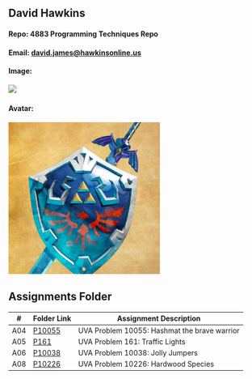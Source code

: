 ## David Hawkins
#### Repo: 4883 Programming Techniques Repo
#### Email: david.james@hawkinsonline.us
#### Image:
<img src="Profile Photos/IMG_1605.PNG" width="300">

#### Avatar:
<img src="Profile Photos/Zelda.jpg" width="300">

## Assignments Folder

|   #   |   Folder Link   |   Assignment Description    |
| :---: |   -----------   |   ----------------------    | 
|   A04    |   [P10055](https://github.com/hawkidav000/4883-PT-hawkins/tree/main/Assignments/P10055)    |   UVA Problem 10055: Hashmat the brave warrior   |
|   A05    |   [P161](https://github.com/hawkidav000/4883-PT-hawkins/tree/main/Assignments/P161)    |   UVA Problem 161: Traffic Lights   |
|   A06    |   [P10038](https://github.com/hawkidav000/4883-PT-hawkins/tree/main/Assignments/P10038)    |   UVA Problem 10038: Jolly Jumpers   |
|   A08    |   [P10226](https://github.com/hawkidav000/4883-PT-hawkins/tree/main/Assignments/P10226)    |   UVA Problem 10226: Hardwood Species   |
